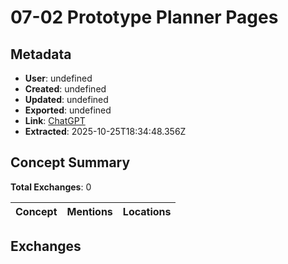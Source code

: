 # **07-02 Prototype Planner Pages**

## Metadata

- **User**: undefined
- **Created**: undefined
- **Updated**: undefined
- **Exported**: undefined
- **Link**: [ChatGPT](undefined)
- **Extracted**: 2025-10-25T18:34:48.356Z

## Concept Summary

**Total Exchanges**: 0

| Concept | Mentions | Locations |
|---------|----------|----------|

## Exchanges

